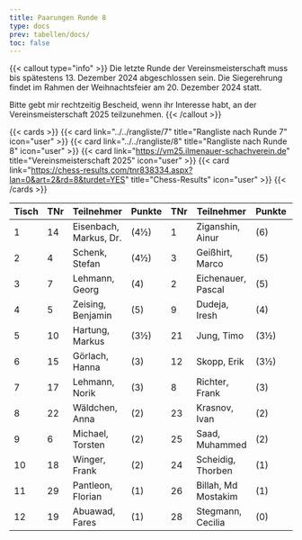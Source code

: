 ```yaml
---
title: Paarungen Runde 8
type: docs
prev: tabellen/docs/
toc: false
---
```


{{< callout type="info" >}}
Die letzte Runde der Vereinsmeisterschaft muss bis spätestens 13. Dezember 2024 abgeschlossen sein. Die Siegerehrung findet im Rahmen der Weihnachtsfeier am 20. Dezember 2024 statt.

Bitte gebt mir rechtzeitig Bescheid, wenn ihr Interesse habt, an der Vereinsmeisterschaft 2025 teilzunehmen.
{{< /callout >}}

{{< cards >}}
{{< card link="../../rangliste/7" title="Rangliste nach Runde 7" icon="user" >}}
{{< card link="../../rangliste/8" title="Rangliste nach Runde 8" icon="user" >}}
{{< card link="https://vm25.ilmenauer-schachverein.de" title="Vereinsmeisterschaft 2025" icon="user" >}}
{{< card link="https://chess-results.com/tnr838334.aspx?lan=0&art=2&rd=8&turdet=YES" title="Chess-Results" icon="user" >}}
{{< /cards >}}


| Tisch | TNr | Teilnehmer                | Punkte | TNr | Teilnehmer            | Punkte | Ergebnis |
|-------|-----|---------------------------|--------|-----|-----------------------|--------|----------|
| 1     | 14  | Eisenbach, Markus, Dr.    | (4½)   | 1   | Ziganshin, Ainur      | (6)    | - - -    |
| 2     | 4   | Schenk, Stefan            | (4½)   | 3   | Geißhirt, Marco       | (5)    | 0-1      |
| 3     | 7   | Lehmann, Georg            | (4)    | 2   | Eichenauer, Pascal    | (5)    | 0-1      |
| 4     | 5   | Zeising, Benjamin         | (5)    | 9   | Dudeja, Iresh         | (4)    | 1-0      |
| 5     | 10  | Hartung, Markus           | (3½)   | 21  | Jung, Timo            | (3½)   | - - -    |
| 6     | 15  | Görlach, Hanna            | (3)    | 12  | Skopp, Erik           | (3½)   | 0-1      |
| 7     | 17  | Lehmann, Norik            | (3)    | 8   | Richter, Frank        | (3)    | 0-1      |
| 8     | 22  | Wäldchen, Anna            | (2)    | 23  | Krasnov, Ivan         | (2)    | - - -    |
| 9     | 6   | Michael, Torsten          | (2)    | 25  | Saad, Muhammed        | (2)    | - - -    |
| 10    | 18  | Winger, Frank             | (2)    | 24  | Scheidig, Thorben     | (1)    | - - -    |
| 11    | 29  | Pantleon, Florian         | (1)    | 26  | Billah, Md Mostakim   | (1)    | - - -    |
| 12    | 19  | Abuawad, Fares            | (1)    | 28  | Stegmann, Cecilia     | (0)    | 1-0      |
